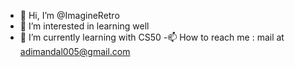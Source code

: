 - 👋 Hi, I’m @ImagineRetro
- 👀 I’m interested in learning well
- 🌱 I’m currently learning with CS50
-📫 How to reach me : mail at <adimandal005@gmail.com>


<!---
ImagineRetro/ImagineRetro is a ✨ special ✨ repository because its `README.md` (this file) appears on your GitHub profile.
You can click the Preview link to take a look at your changes.
--->
